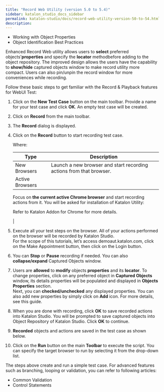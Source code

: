```yaml
---
title: "Record Web Utility (version 5.0 to 5.4)" 
sidebar: katalon_studio_docs_sidebar
permalink: katalon-studio/docs/record-web-utility-version-50-to-54.html 
description: 
---
```

*   Working with Object Properties
*   Object Identification Best Practices

Enhanced Record Web utility allows users to **select** preferred objects'**properties** and specify the **locator** methodbefore adding to the object repository. The improved design allows the users have the capability to **show/hide** captured objects window to make record utility more compact. Users can also pin/unpin the record window for more conveniences while recording.

Follow these basic steps to get familiar with the Record & Playback features for WebUI Test:  

1.  Click on the **New Test Case** button on the main toolbar. Provide a name for your test case and click **OK**. An empty test case will be created.   
      
      
    
2.  Click on **Record** from the main toolbar.  
      
      
    
3.  The **Record** dialog is displayed.  
      
      
    
4.  Click on the **Record** button to start recording test case.   
      
    Where:
    
    | Type | Description |
    | --- | --- |
    | New Browsers | Launch a new browser and start recording actions from that browser. |
    | Active Browsers | 
    Focus on **the current active Chrome browser** and start recording actions from it. You will be asked for installation of Katalon Utility:
    
    Refer to Katalon Addon for Chrome for more details.
    
    
    
     |
    
      
      
    
5.  Execute all your test steps on the browser. All of your actions performed on the browser will be recorded by Katalon Studio.   
    For the scope of this tutorials, let’s access demoaut.katalon.com, click on the Make Appointment button, then click on the Login button.  
      
      
    
6.  You can **Stop** or **Pause** recording if needed. You can also **collapse/expand** Captured Objects window.   
      
      
    
7.  Users are **allowed** to **modify** objects **properties** and its **locator**. To change properties, click on any preferred object in **Captured Objects** window, its details properties will be populated and displayed in **Objects Properties** section.   
    Next, you can **checked/unchecked** any displayed properties. You can also add new properties by simply click on **Add** icon. For more details, see this guide.   
      
      
      
    
8.  When you are done with recording, click **OK** to save recorded actions into Katalon Studio. You will be prompted to save captured objects into Object Repository of Katalon Studio. Click **OK** to continue.  
      
      
    
9.  **Recorded** objects and actions are saved in the test case as shown below.  
      
      
    
10.  Click on the **Run** button on the main **Toolbar** to execute the script. You can specify the target browser to run by selecting it from the drop-down list.   
      
      
    

The steps above create and run a simple test case. For advanced features such as branching, looping or validation, you can refer to following articles: 

*   Common Validation 
*   Control Statements
